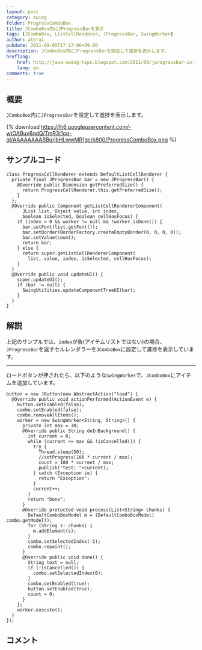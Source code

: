 ```yaml
---
layout: post
category: swing
folder: ProgressComboBox
title: JComboBox内にJProgressBarを表示
tags: [JComboBox, ListCellRenderer, JProgressBar, SwingWorker]
author: aterai
pubdate: 2011-09-05T17:17:06+09:00
description: JComboBox内にJProgressBarを設定して進捗を表示します。
hreflang:
    href: http://java-swing-tips.blogspot.com/2011/09/jprogressbar-in-jcombobox.html
    lang: en
comments: true
---
```

## 概要
`JComboBox`内に`JProgressBar`を設定して進捗を表示します。

{% download https://lh6.googleusercontent.com/-wtOABuv6qdQ/TmR3t1oq-qI/AAAAAAAABBg/jbHLwwMR1gc/s800/ProgressComboBox.png %}

## サンプルコード
<pre class="prettyprint"><code>class ProgressCellRenderer extends DefaultListCellRenderer {
  private final JProgressBar bar = new JProgressBar() {
    @Override public Dimension getPreferredSize() {
      return ProgressCellRenderer.this.getPreferredSize();
    }
  };
  @Override public Component getListCellRendererComponent(
      JList list, Object value, int index,
      boolean isSelected, boolean cellHasFocus) {
    if (index &lt; 0 &amp;&amp; worker != null &amp;&amp; !worker.isDone()) {
      bar.setFont(list.getFont());
      bar.setBorder(BorderFactory.createEmptyBorder(0, 0, 0, 0));
      bar.setValue(count);
      return bar;
    } else {
      return super.getListCellRendererComponent(
        list, value, index, isSelected, cellHasFocus);
    }
  }
  @Override public void updateUI() {
    super.updateUI();
    if (bar != null) {
      SwingUtilities.updateComponentTreeUI(bar);
    }
  }
}
</code></pre>

## 解説
上記のサンプルでは、`index`が負(アイテムリストではない)の場合、`JProgressBar`を返すセルレンダラーを`JComboBox`に設定して進捗を表示しています。

- - - -
ロードボタンが押されたら、以下のような`SwingWorker`で、`JComboBox`にアイテムを追加しています。

<pre class="prettyprint"><code>button = new JButton(new AbstractAction("load") {
  @Override public void actionPerformed(ActionEvent e) {
    button.setEnabled(false);
    combo.setEnabled(false);
    combo.removeAllItems();
    worker = new SwingWorker&lt;String, String&gt;() {
      private int max = 30;
      @Override public String doInBackground() {
        int current = 0;
        while (current &lt;= max &amp;&amp; !isCancelled()) {
          try {
            Thread.sleep(50);
            //setProgress(100 * current / max);
            count = 100 * current / max;
            publish("test: "+current);
          } catch (Exception ie) {
            return "Exception";
          }
          current++;
        }
        return "Done";
      }
      @Override protected void process(List&lt;String&gt; chunks) {
        DefaultComboBoxModel m = (DefaultComboBoxModel) combo.getModel();
        for (String s: chunks) {
          m.addElement(s);
        }
        combo.setSelectedIndex(-1);
        combo.repaint();
      }
      @Override public void done() {
        String text = null;
        if (!isCancelled()) {
          combo.setSelectedIndex(0);
        }
        combo.setEnabled(true);
        button.setEnabled(true);
        count = 0;
      }
    };
    worker.execute();
  }
});
</code></pre>

## コメント
